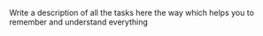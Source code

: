 Write a description of all the tasks here the way which helps you to remember and understand everything
